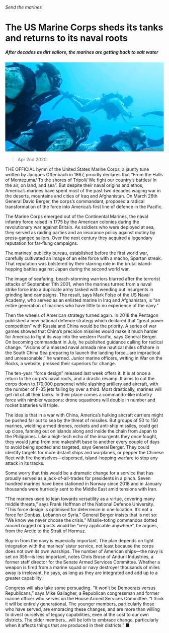 ###### Send the marines

# The US Marine Corps sheds its tanks and returns to its naval roots 

##### After decades as dirt sailors, the marines are getting back to salt water 

![image](images/20200404_USP003.jpg) 

> Apr 2nd 2020 

THE OFFICIAL hymn of the United States Marine Corps, a jaunty tune written by Jacques Offenbach in 1867, proudly declares that “From the Halls of Montezuma/ To the shores of Tripoli/ We fight our country’s battles/ In the air, on land, and sea”. But despite their naval origins and ethos, America’s marines have spent most of the past two decades waging war in the deserts, mountains and cities of Iraq and Afghanistan. On March 26th General David Berger, the corps’s commandant, proposed a radical transformation of the force into America’s first line of defence in the Pacific.

The Marine Corps emerged out of the Continental Marines, the naval infantry force raised in 1775 by the American colonies during the revolutionary war against Britain. As soldiers who were deployed at sea, they served as raiding parties and an insurance policy against mutiny by press-ganged sailors. Over the next century they acquired a legendary reputation for far-flung campaigns.


The marines’ publicity bureau, established before the first world war, carefully cultivated an image of an elite force with a macho, Spartan streak. That reputation was bolstered by their starring role in the brutal island-hopping battles against Japan during the second world war.

The image of seafaring, beach-storming warriors blurred after the terrorist attacks of September 11th 2001, when the marines turned from a naval strike force into a duplicate army tasked with weeding out insurgents in grinding land campaigns. The result, says Mark Folse of the US Naval Academy, who served as an enlisted marine in Iraq and Afghanistan, is “an entire generation of marines who have little to no experience of the navy.”

Then the wheels of American strategy turned again. In 2018 the Pentagon published a new national defence strategy which declared that “great power competition” with Russia and China would be the priority. A series of war games showed that China’s precision missiles would make it much harder for America to fight its way into the western Pacific, says General Berger. On becoming commandant in July, he published guidance calling for radical change. “Visions of a massed naval armada nine nautical miles offshore in the South China Sea preparing to launch the landing force...are impractical and unreasonable,” he warned. Junior marine officers, writing in War on the Rocks, a website, pressed their superiors for change.

The ten-year “force design” released last week offers it. It is at once a return to the corps’s naval roots, and a drastic revamp. It aims to cut the corps down to 170,000 personnel while slashing artillery and aircraft, with the number of F-35 jets falling by over a third. Most drastically, marines will get rid of all their tanks. In their place comes a commando-like infantry force with nimbler weapons: drone squadrons will double in number and rocket batteries will triple.

The idea is that in a war with China, America’s hulking aircraft carriers might be pushed far out to sea by the threat of missiles. But groups of 50 to 150 marines, wielding armed drones, rockets and anti-ship missiles, could get up close, fanning out on islands along and inside the chain from Japan to the Philippines. Like a high-tech echo of the insurgents they once fought, they would jump from one makeshift base to another every couple of days to avoid being spotted and targeted, says General Berger. They could identify targets for more distant ships and warplanes, or pepper the Chinese fleet with fire themselves—dispersed, island-hopping warfare to stop any attack in its tracks.

Some worry that this would be a dramatic change for a service that has proudly served as a jack-of-all-trades for presidents in a pinch. Seven hundred marines have been stationed in Norway since 2018 and in January thousands were hurriedly sent to the Middle East amid tensions with Iran.

“The marines used to lean towards versatility as a virtue, covering many middle threats,” says Frank Hoffman of the National Defence University. “This force design is optimised for deterrence in one location. It’s not a force for Donbas, Lebanon or Syria.” General Berger insists that is not so: “We know we never choose the crisis.” Missile-toting commandos dotted around rugged outposts would be “very applicable anywhere”, he argues, from the Arctic to the Strait of Hormuz.

Buy-in from the navy is especially important. The plan depends on tight integration with the marines’ sister service, not least because the corps does not own its own warships. The number of American ships—the navy is set on 355—is less important, notes Chris Brose of Anduril Industries, a former staff director for the Senate Armed Services Committee. Whether a weapon is fired from a marine squad or navy destroyer thousands of miles away is irrelevant, he says, as long as they are integrated and add up to a greater capability.

Congress will also take some persuading. “It won’t be Democrats versus Republicans,” says Mike Gallagher, a Republican congressman and former marine officer who serves on the House Armed Services Committee. “I think it will be entirely generational. The younger members, particularly those who have served, are embracing these changes, and are more than willing to divest ourselves of legacy capabilities, even at the cost to our own districts. The older members…will be loth to embrace change, particularly when it affects things that are produced in their districts.” ■

